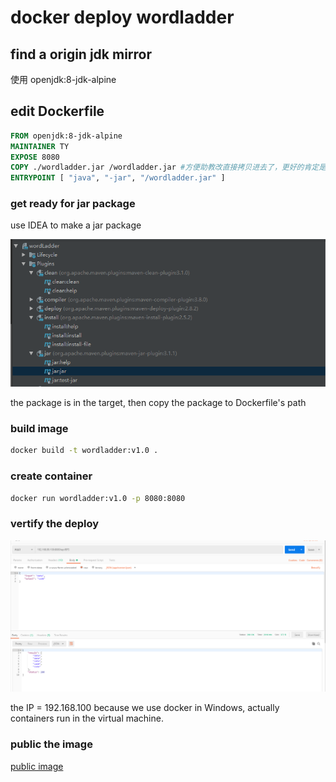 # docker deploy wordladder

## find a origin jdk mirror

使用 openjdk:8-jdk-alpine

## edit Dockerfile

```dockerfile
FROM openjdk:8-jdk-alpine
MAINTAINER TY
EXPOSE 8080
COPY ./wordladder.jar /wordladder.jar #方便助教改直接拷贝进去了，更好的肯定是设置Volume
ENTRYPOINT [ "java", "-jar", "/wordladder.jar" ]
```

### get ready for jar package

use IDEA to make a jar package

![make-jar](./make-jar.png)

the package is in the target, then copy the package to Dockerfile's path

### build image

```bash
docker build -t wordladder:v1.0 .
```

### create container

```bash
docker run wordladder:v1.0 -p 8080:8080
```

### vertify the deploy

![test](./test.png)

the IP = 192.168.100 because we use docker in Windows, actually containers run in the virtual machine.

### public the image

[public image](https://hub.docker.com/r/ty0207/wordladder)

